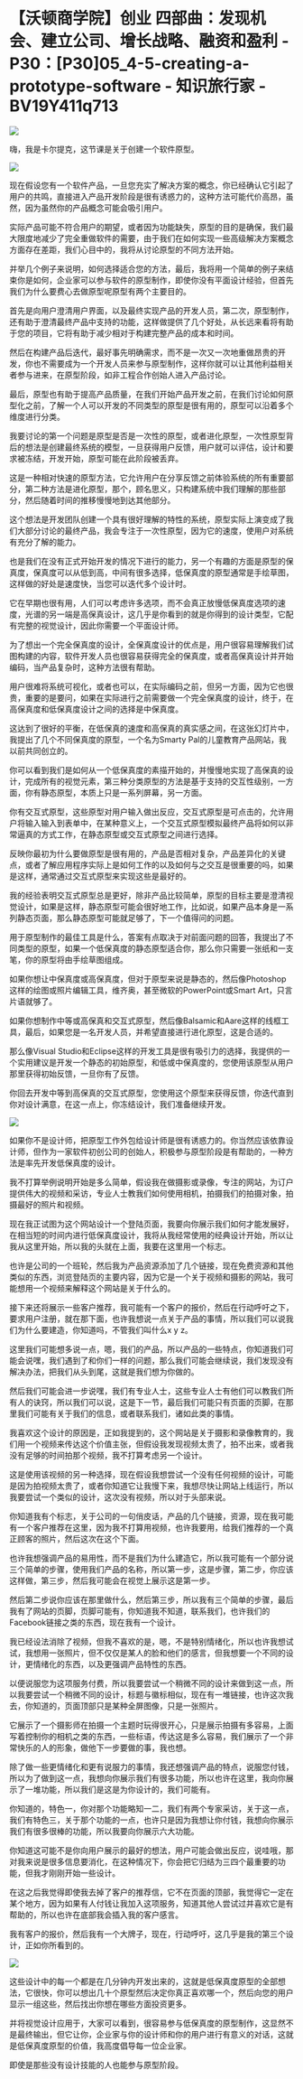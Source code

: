 # 【沃顿商学院】创业 四部曲：发现机会、建立公司、增长战略、融资和盈利 - P30：[P30]05_4-5-creating-a-prototype-software - 知识旅行家 - BV19Y411q713

![](img/7029b4e9398f15d2d6a9fc82e3733123_0.png)

嗨，我是卡尔提克，这节课是关于创建一个软件原型。

![](img/7029b4e9398f15d2d6a9fc82e3733123_2.png)

现在假设您有一个软件产品，一旦您充实了解决方案的概念，你已经确认它引起了用户的共鸣，直接进入产品开发阶段是很有诱惑力的，这种方法可能代价高昂，虽然，因为虽然你的产品概念可能会吸引用户。

实际产品可能不符合用户的期望，或者因为功能缺失，原型的目的是确保，我们最大限度地减少了完全重做软件的需要，由于我们在如何实现一些高级解决方案概念方面存在差距，我们心目中的，我将从讨论原型的不同方法开始。

并举几个例子来说明，如何选择适合您的方法，最后，我将用一个简单的例子来结束你是如何，企业家可以参与软件的原型制作，即使你没有平面设计经验，但首先我们为什么要费心去做原型呢原型有两个主要目的。

首先是向用户澄清用户界面，以及最终实现产品的开发人员，第二次，原型制作，还有助于澄清最终产品中支持的功能，这样做提供了几个好处，从长远来看将有助于您的项目，它将有助于减少相对于构建完整产品的成本和时间。

然后在构建产品后迭代，最好事先明确需求，而不是一次又一次地重做昂贵的开发，你也不需要成为一个开发人员来参与原型制作，这样你就可以让其他利益相关者参与进来，在原型阶段，如非工程合作创始人进入产品讨论。

最后，原型也有助于提高产品质量，在我们开始产品开发之前，在我们讨论如何原型化之前，了解一个人可以开发的不同类型的原型是很有用的，原型可以沿着多个维度进行分类。

我要讨论的第一个问题是原型是否是一次性的原型，或者进化原型，一次性原型背后的想法是创建最终系统的模型，一旦获得用户反馈，用户就可以评估，设计和要求被冻结，开发开始，原型可能在此阶段被丢弃。

这是一种相对快速的原型方法，它允许用户在分享反馈之前体验系统的所有重要部分，第二种方法是进化原型，那个，顾名思义，只构建系统中我们理解的那些部分，然后随着时间的推移慢慢地到达其他部分。

这个想法是开发团队创建一个具有很好理解的特性的系统，原型实际上演变成了我们大部分讨论的最终产品，我会专注于一次性原型，因为它的速度，使用户对系统有充分了解的能力。

也是我们在没有正式开始开发的情况下进行的能力，另一个有趣的方面是原型的保真度，保真度可以从低到高，中间有很多选择，低保真度的原型通常是手绘草图，这样做的好处是速度快，当您可以迭代多个设计时。

它在早期也很有用，人们可以考虑许多选项，而不会真正放慢低保真度选项的速度，光谱的另一端是高保真设计，这几乎是你看到的就是你得到的设计类型，它配有完整的视觉设计，因此你需要一个平面设计师。

为了想出一个完全保真度的设计，全保真度设计的优点是，用户很容易理解我们试图构建的内容，软件开发人员也很容易获得完全的保真度，或者高保真设计并开始编码，当产品复杂时，这种方法很有帮助。

用户很难将系统可视化，或者也可以，在实际编码之前，但另一方面，因为它也很贵，重要的是要问，如果在实际进行之前需要做一个完全保真度的设计，终于，在高保真度和低保真度设计之间的选择是中保真度。

这达到了很好的平衡，在低保真的速度和高保真的真实感之间，在这张幻灯片中，我提出了几个不同保真度的原型，一个名为Smarty Pal的儿童教育产品网站，我以前共同创立的。

你可以看到我们是如何从一个低保真度的素描开始的，并慢慢地实现了高保真的设计，完成所有的视觉元素，第三种分类原型的方法是基于支持的交互性级别，一方面，你有静态原型，本质上只是一系列屏幕，另一方面。

你有交互式原型，这些原型对用户输入做出反应，交互式原型是可点击的，允许用户将输入输入到表单中，在某种意义上，一个交互式原型模拟最终产品将如何以非常逼真的方式工作，在静态原型或交互式原型之间进行选择。

反映你最初为什么要做原型是很有用的，产品是否相对复杂，产品差异化的关键点，或者了解应用程序实际上是如何工作的以及如何与之交互是很重要的吗，如果是这样，通常通过交互式原型来实现这些是最好的。

我的经验表明交互式原型总是更好，除非产品比较简单，原型的目标主要是澄清视觉设计，如果是这样，静态原型可能会很好地工作，比如说，如果产品本身是一系列静态页面，那么静态原型可能就足够了，下一个值得问的问题。

用于原型制作的最佳工具是什么，答案有点取决于对前面问题的回答，我提出了不同类型的原型，如果一个低保真度的静态原型适合你，那么你只需要一张纸和一支笔，你的原型将由手绘草图组成。

如果你想让中保真度或高保真度，但对于原型来说是静态的，然后像Photoshop这样的绘图或照片编辑工具，维齐奥，甚至微软的PowerPoint或Smart Art，只言片语就够了。

如果你想制作中等或高保真和交互式原型，然后像Balsamic和Aare这样的线框工具，最后，如果您是一名开发人员，并希望直接进行进化原型，这是合适的。

那么像Visual Studio和Eclipse这样的开发工具是很有吸引力的选择，我提供的一个实用建议是开发一个静态的初始原型，和低或中保真度的，您使用该原型从用户那里获得初始反馈，一旦你有了反馈。

你回去开发中等到高保真的交互式原型，您使用这个原型来获得反馈，你迭代直到你对设计满意，在这一点上，你冻结设计，我们准备继续开发。

![](img/7029b4e9398f15d2d6a9fc82e3733123_4.png)

如果你不是设计师，把原型工作外包给设计师是很有诱惑力的。你当然应该依靠设计师，但作为一家软件初创公司的创始人，积极参与原型阶段是有帮助的，一种方法是率先开发低保真度的设计。

我不打算举例说明开始是多么简单，假设我在做摄影或录像，专注的网站，为订户提供伟大的视频和采访，专业人士教我们如何使用相机，拍摄我们的拍摄对象，拍摄最好的照片和视频。

现在我正试图为这个网站设计一个登陆页面，我要向你展示我们如何才能发展好，在相当短的时间内进行低保真度设计，我将从我经常使用的经典设计开始，所以让我从这里开始，所以我的头就在上面，我要在这里用一个标志。

也许是公司的一个班轮，然后我为产品资源添加了几个链接，现在免费资源和其他类似的东西，浏览登陆页的主要内容，因为它是一个关于视频和摄影的网站，我可能想用一个视频来解释这个网站是关于什么的。

接下来还将展示一些客户推荐，我可能有一个客户的报价，然后在行动呼吁之下，要求用户注册，就在那下面，也许我想说一点关于产品的事情，所以我们可以说我们为什么要建造，你知道吗，不管我们叫什么x y z。

这里我们可能想多说一点，嗯，我们的产品，所以产品的一些特点，你知道我们可能会说嘿，我们遇到了和你们一样的问题，那么我们可能会继续说，我们发现没有解决办法，把我们从头到尾，这就是我们想为你做的。

然后我们可能会进一步说嘿，我们有专业人士，这些专业人士有他们可以教我们所有人的诀窍，所以我们可以说，这是下一节，最后我们可能只有页面的页脚，在那里我们可能有关于我们的信息，或者联系我们，诸如此类的事情。

我喜欢这个设计的原因是，正如我提到的，这个网站是关于摄影和录像教育的，我们用一个视频来传达这个价值主张，但假设我发现视频太贵了，拍不出来，或者我没有足够的时间拍那个视频，我不打算考虑另一个设计。

这是使用该视频的另一种选择，现在假设我想尝试一个没有任何视频的设计，可能是因为拍视频太贵了，或者你知道它让我慢下来，我想尽快让网站上线运行，所以我要尝试一个类似的设计，这次没有视频，所以对于头部来说。

你知道我有个标志，关于公司的一句俏皮话，产品的几个链接，资源，现在我可能有一个客户推荐在这里，因为我不打算用视频，也许我要用，给我们推荐的一个真正顾客的照片，然后这次在这个下面。

也许我想强调产品的易用性，而不是我们为什么建造它，所以我可能有一个部分说三个简单的步骤，使用我们产品的名称，所以第一步，这是步骤，第二步，你应该这样做，第三步，然后我可能会在视觉上展示这是第一步。

然后第二步说你应该在那里做什么，然后第三步，所以我有三个简单的步骤，最后我有了网站的页脚，页脚可能有，你知道我不知道，联系我们，也许我们的Facebook链接之类的东西，现在我有一个设计。

我已经设法消除了视频，但我不喜欢的是，嗯，不是特别情绪化，所以也许我想试试，我想用一张照片，但不仅仅是某人的脸和他们的感言，但我想要一个不同的设计，更情绪化的东西，以及更强调产品特性的东西。

以便说服您为这项服务付费，所以我要尝试一个稍微不同的设计来做到这一点，所以我要尝试一个稍微不同的设计，标题与徽标相似，现在有一堆链接，也许这次我去，你知道的，页面顶部只是某种全屏图像，只是一张照片。

它展示了一个摄影师在拍摄一个主题时玩得很开心，只是展示拍摄有多容易，上面写着控制你的相机之类的东西，一些标语，传达这是多么容易，我们展示了一个非常快乐的人的形象，做他下一步要做的事，我也想。

除了做一些更情绪化和更有说服力的事情，我还想强调产品的特点，说服您付钱，所以为了做到这一点，我想向你展示我们有很多功能，所以也许在这里，我向你展示了一堆功能，所以我们是这是为你设计的，我们可能有。

你知道的，特色一，你对那个功能略知一二，我们有两个专家采访，关于这一点，我们有特色三，关于那个功能的一点，也许只是因为我想让你付钱，我想向你展示我们有很多很棒的功能，所以我要向你展示六大功能。

你知道这可能不是你向用户展示的最好的想法，用户可能会做出反应，说哇哦，那对我来说是很多信息要消化，在这种情况下，你会把它归结为三四个最重要的功能，但我才刚刚开始一些设计。

在这之后我觉得即使我去掉了客户的推荐信，它不在页面的顶部，我觉得它一定在某个地方，因为如果有人付钱让我加入这项服务，知道其他人尝试过并喜欢它是有帮助的，所以也许在底部我会插入我的客户感言。

我有客户的报价，然后我有一个大牌子，现在，行动呼吁，这几乎是我的第三个设计，正如你所看到的。

![](img/7029b4e9398f15d2d6a9fc82e3733123_6.png)

这些设计中的每一个都是在几分钟内开发出来的，这就是低保真度原型的全部想法，它很快，你可以想出几十个原型然后决定你真正喜欢哪一个，然后向您的用户显示一组这些，然后找出你想在哪些方面投资更多。

并将视觉设计应用于，大家可以看到，很容易参与低保真度的原型制作，这显然不是最终输出，但它让你，企业家与你的设计师和你的用户进行有意义的对话，这就是低保真度原型的价值，我高度倡导每一位企业家。

即使是那些没有设计技能的人也能参与原型阶段。
